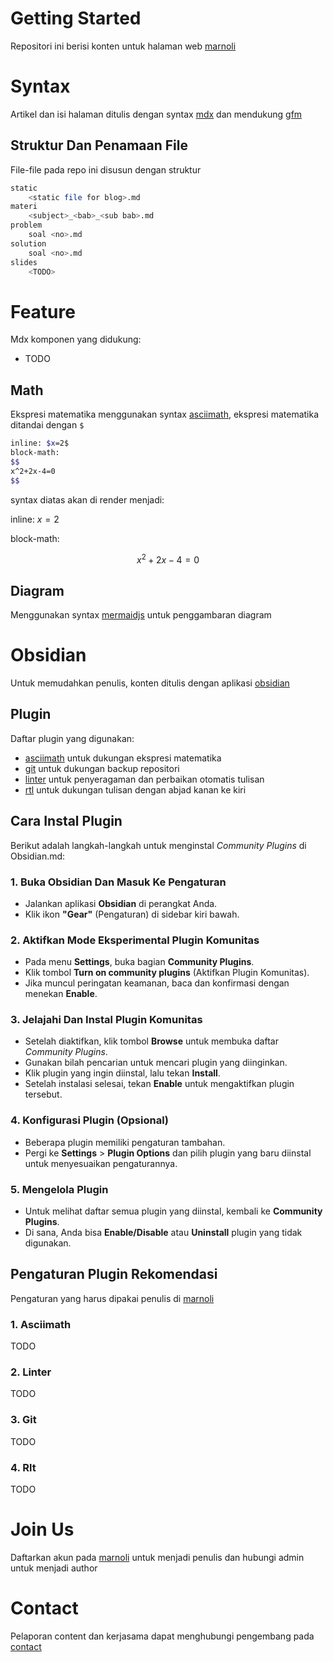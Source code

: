# Getting Started

Repositori ini berisi konten untuk halaman web [marnoli](https://www.marnoli.com)

# Syntax

Artikel dan isi halaman ditulis dengan syntax [mdx](https://www.mdxjs.com/) dan mendukung [gfm](https://www.github.github.com/gfm/)

## Struktur Dan Penamaan File

File-file pada repo ini disusun dengan struktur

```bash
static
	<static file for blog>.md
materi
	<subject>_<bab>_<sub bab>.md
problem
	soal <no>.md
solution
	soal <no>.md
slides
	<TODO>
```

# Feature

Mdx komponen yang didukung:

- TODO

## Math

Ekspresi matematika menggunakan syntax [asciimath](https://asciimath.org/), ekspresi matematika ditandai dengan `$`

```bash
inline: $x=2$
block-math:
$$
x^2+2x-4=0
$$
```

syntax diatas akan di render menjadi:

inline: $x=2$

block-math:

$$
x^2+2x-4=0
$$

## Diagram

Menggunakan syntax [mermaidjs](https://mermaid.js.org/) untuk penggambaran diagram

# Obsidian

Untuk memudahkan penulis, konten ditulis dengan aplikasi [obsidian](https://obsidian.md/)

## Plugin

Daftar plugin yang digunakan:

- [asciimath](obsidian://show-plugin?id=obsidian-asciimath) untuk dukungan ekspresi matematika
- [git](obsidian://show-plugin?id=obsidian-git) untuk dukungan backup repositori
- [linter](obsidian://show-plugin?id=obsidian-linter) untuk penyeragaman dan perbaikan otomatis tulisan
- [rtl](obsidian://show-plugin?id=obsidian-rtl) untuk dukungan tulisan dengan abjad kanan ke kiri

## Cara Instal Plugin

Berikut adalah langkah-langkah untuk menginstal _Community Plugins_ di Obsidian.md:

### 1. Buka Obsidian Dan Masuk Ke Pengaturan

- Jalankan aplikasi **Obsidian** di perangkat Anda.
- Klik ikon **"Gear"** (Pengaturan) di sidebar kiri bawah.

### 2. Aktifkan Mode Eksperimental Plugin Komunitas

- Pada menu **Settings**, buka bagian **Community Plugins**.
- Klik tombol **Turn on community plugins** (Aktifkan Plugin Komunitas).
- Jika muncul peringatan keamanan, baca dan konfirmasi dengan menekan **Enable**.

### 3. Jelajahi Dan Instal Plugin Komunitas

- Setelah diaktifkan, klik tombol **Browse** untuk membuka daftar _Community Plugins_.
- Gunakan bilah pencarian untuk mencari plugin yang diinginkan.
- Klik plugin yang ingin diinstal, lalu tekan **Install**.
- Setelah instalasi selesai, tekan **Enable** untuk mengaktifkan plugin tersebut.

### 4. Konfigurasi Plugin (Opsional)

- Beberapa plugin memiliki pengaturan tambahan.
- Pergi ke **Settings** > **Plugin Options** dan pilih plugin yang baru diinstal untuk menyesuaikan pengaturannya.

### 5. Mengelola Plugin

- Untuk melihat daftar semua plugin yang diinstal, kembali ke **Community Plugins**.
- Di sana, Anda bisa **Enable/Disable** atau **Uninstall** plugin yang tidak digunakan.

## Pengaturan Plugin Rekomendasi

Pengaturan yang harus dipakai penulis di [marnoli](https://www.marnoli.com)

### 1. Asciimath

TODO

### 2. Linter

TODO

### 3. Git

TODO

### 4. Rlt

TODO

# Join Us

Daftarkan akun pada [marnoli](https://www.marnoli.com/login) untuk menjadi penulis dan hubungi admin untuk menjadi author

# Contact

Pelaporan content dan kerjasama dapat menghubungi pengembang pada [contact](https://www.marnoli.com/contact)
